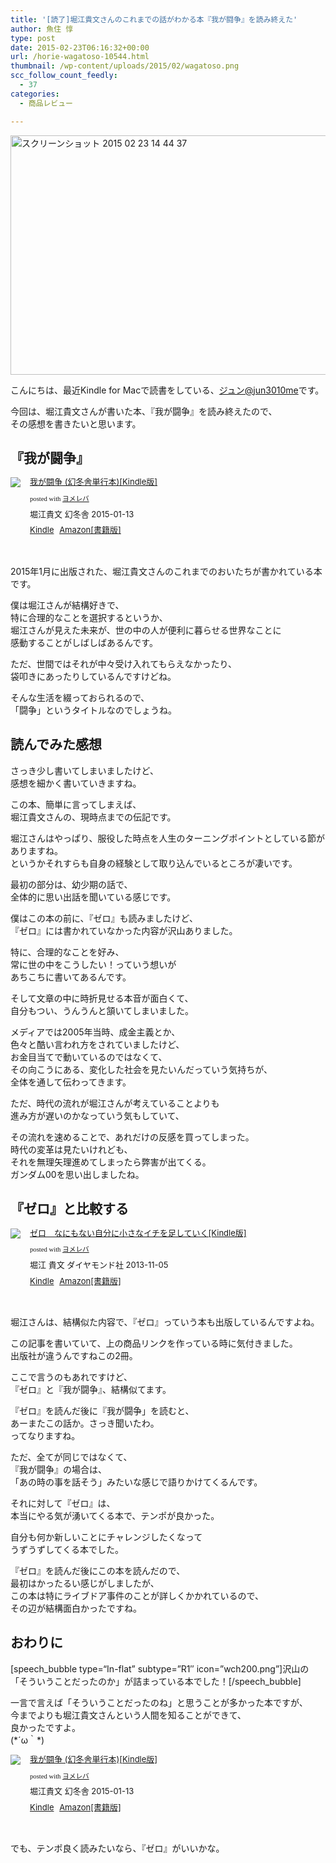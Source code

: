```yaml
---
title: '[読了]堀江貴文さんのこれまでの話がわかる本『我が闘争』を読み終えた'
author: 魚住 惇
type: post
date: 2015-02-23T06:16:32+00:00
url: /horie-wagatoso-10544.html
thumbnail: /wp-content/uploads/2015/02/wagatoso.png
scc_follow_count_feedly:
  - 37
categories:
  - 商品レビュー

---
```

<img decoding="async" loading="lazy" src="/wp-content/uploads/2015/02/7117fd3e287709ab75d9ac973bfa3aa0.png" alt="スクリーンショット 2015 02 23 14 44 37" title="スクリーンショット_2015-02-23_14_44_37.png" border="0" width="600" height="383" /><!--more-->

こんにちは、最近Kindle for Macで読書をしている、[ジュン@jun3010me][1]です。

今回は、堀江貴文さんが書いた本、『我が闘争』を読み終えたので、  
その感想を書きたいと思います。

## 『我が闘争』

<div class="booklink-box" style="text-align:left;padding-bottom:20px;font-size:small;/zoom: 1;overflow: hidden;">
  <div class="booklink-image" style="float:left;margin:0 15px 10px 0;">
    <a href="http://www.amazon.co.jp/exec/obidos/asin/B00RTBODEC/jn050191-22/" name="booklink" rel="nofollow" target="_blank"><img decoding="async" src="http://ecx.images-amazon.com/images/I/517K5MRD93L._SL160_.jpg" style="border: none;" /></a>
  </div>
  <div class="booklink-info" style="line-height:120%;/zoom: 1;overflow: hidden;">
    <div class="booklink-name" style="margin-bottom:10px;line-height:120%">
      <a href="http://www.amazon.co.jp/exec/obidos/asin/B00RTBODEC/jn050191-22/" rel="nofollow" name="booklink" target="_blank">我が闘争 (幻冬舎単行本)[Kindle版]</a></p>
      <div class="booklink-powered-date" style="font-size:8pt;margin-top:5px;font-family:verdana;line-height:120%">
        posted with <a href="http://yomereba.com" rel="nofollow" target="_blank">ヨメレバ</a>
      </div>
    </div>
    <div class="booklink-detail" style="margin-bottom:5px;">
      堀江貴文 幻冬舎 2015-01-13
    </div>
    <div class="booklink-link2" style="margin-top:10px;">
      <div class="shoplinkkindle" style="display:inline;margin-right:5px">
        <a href="http://www.amazon.co.jp/exec/obidos/ASIN/B00RTBODEC/jn050191-22/" rel="nofollow" target="_blank" >Kindle</a>
      </div>
      <div class="shoplinkamazon" style="display:inline;margin-right:5px">
        <a href="http://www.amazon.co.jp/exec/obidos/ASIN/4344027027/jn050191-22/" rel="nofollow" target="_blank" title="アマゾン" >Amazon[書籍版]</a>
      </div></p>
    </div>
  </div>
  <div class="booklink-footer" style="clear: left">
  </div>
</div>

2015年1月に出版された、堀江貴文さんのこれまでのおいたちが書かれている本です。

僕は堀江さんが結構好きで、  
特に合理的なことを選択するというか、  
堀江さんが見えた未来が、世の中の人が便利に暮らせる世界なことに  
感動することがしばしばあるんです。

ただ、世間ではそれが中々受け入れてもらえなかったり、  
袋叩きにあったりしているんですけどね。

そんな生活を綴っておられるので、  
「闘争」というタイトルなのでしょうね。

## 読んでみた感想

さっき少し書いてしまいましたけど、  
感想を細かく書いていきますね。

この本、簡単に言ってしまえば、  
堀江貴文さんの、現時点までの伝記です。

堀江さんはやっぱり、服役した時点を人生のターニングポイントとしている節がありますね。  
というかそれすらも自身の経験として取り込んでいるところが凄いです。

最初の部分は、幼少期の話で、  
全体的に思い出話を聞いている感じです。

僕はこの本の前に、『ゼロ』も読みましたけど、  
『ゼロ』には書かれていなかった内容が沢山ありました。

特に、合理的なことを好み、  
常に世の中をこうしたい！っていう想いが  
あちこちに書いてあるんです。

そして文章の中に時折見せる本音が面白くて、  
自分もつい、うんうんと頷いてしまいました。

メディアでは2005年当時、成金主義とか、  
色々と酷い言われ方をされていましたけど、  
お金目当てで動いているのではなくて、  
その向こうにある、変化した社会を見たいんだっていう気持ちが、  
全体を通して伝わってきます。

ただ、時代の流れが堀江さんが考えていることよりも  
進み方が遅いのかなっていう気もしていて、

その流れを速めることで、あれだけの反感を買ってしまった。  
時代の変革は見たいけれども、  
それを無理矢理進めてしまったら弊害が出てくる。  
ガンダム00を思い出しましたね。

## 『ゼロ』と比較する

<div class="booklink-box" style="text-align:left;padding-bottom:20px;font-size:small;/zoom: 1;overflow: hidden;">
  <div class="booklink-image" style="float:left;margin:0 15px 10px 0;">
    <a href="http://www.amazon.co.jp/exec/obidos/asin/B00G9KDQQU/jn050191-22/" name="booklink" rel="nofollow" target="_blank"><img decoding="async" src="http://ecx.images-amazon.com/images/I/41yZcDkXouL._SL160_.jpg" style="border: none;" /></a>
  </div>
  <div class="booklink-info" style="line-height:120%;/zoom: 1;overflow: hidden;">
    <div class="booklink-name" style="margin-bottom:10px;line-height:120%">
      <a href="http://www.amazon.co.jp/exec/obidos/asin/B00G9KDQQU/jn050191-22/" rel="nofollow" name="booklink" target="_blank">ゼロ　なにもない自分に小さなイチを足していく[Kindle版]</a></p>
      <div class="booklink-powered-date" style="font-size:8pt;margin-top:5px;font-family:verdana;line-height:120%">
        posted with <a href="http://yomereba.com" rel="nofollow" target="_blank">ヨメレバ</a>
      </div>
    </div>
    <div class="booklink-detail" style="margin-bottom:5px;">
      堀江 貴文 ダイヤモンド社 2013-11-05
    </div>
    <div class="booklink-link2" style="margin-top:10px;">
      <div class="shoplinkkindle" style="display:inline;margin-right:5px">
        <a href="http://www.amazon.co.jp/exec/obidos/ASIN/B00G9KDQQU/jn050191-22/" rel="nofollow" target="_blank" >Kindle</a>
      </div>
      <div class="shoplinkamazon" style="display:inline;margin-right:5px">
        <a href="http://www.amazon.co.jp/exec/obidos/ASIN/4478025800/jn050191-22/" rel="nofollow" target="_blank" title="アマゾン" >Amazon[書籍版]</a>
      </div></p>
    </div>
  </div>
  <div class="booklink-footer" style="clear: left">
  </div>
</div>

堀江さんは、結構似た内容で、『ゼロ』っていう本も出版しているんですよね。

この記事を書いていて、上の商品リンクを作っている時に気付きました。  
出版社が違うんですねこの2冊。

ここで言うのもあれですけど、  
『ゼロ』と『我が闘争』、結構似てます。

『ゼロ』を読んだ後に『我が闘争」を読むと、  
あーまたこの話か。さっき聞いたわ。  
ってなりますね。

ただ、全てが同じではなくて、  
『我が闘争』の場合は、  
「あの時の事を話そう」みたいな感じで語りかけてくるんです。

それに対して『ゼロ』は、  
本当にやる気が湧いてくる本で、テンポが良かった。

自分も何か新しいことにチャレンジしたくなって  
うずうずしてくる本でした。

『ゼロ』を読んだ後にこの本を読んだので、  
最初はかったるい感じがしましたが、  
この本は特にライブドア事件のことが詳しくかかれているので、  
その辺が結構面白かったですね。

## おわりに

[speech\_bubble type=“In-flat&#8221; subtype=&#8221;R1&#8243; icon=&#8221;wch200.png&#8221;]沢山の「そういうことだったのか」が詰まっている本でした！[/speech\_bubble]

一言で言えば「そういうことだったのね」と思うことが多かった本ですが、  
今までよりも堀江貴文さんという人間を知ることができて、  
良かったですよ。  
(\*´ω｀\*)

<div class="booklink-box" style="text-align:left;padding-bottom:20px;font-size:small;/zoom: 1;overflow: hidden;">
  <div class="booklink-image" style="float:left;margin:0 15px 10px 0;">
    <a href="http://www.amazon.co.jp/exec/obidos/asin/B00RTBODEC/jn050191-22/" name="booklink" rel="nofollow" target="_blank"><img decoding="async" src="http://ecx.images-amazon.com/images/I/517K5MRD93L._SL160_.jpg" style="border: none;" /></a>
  </div>
  <div class="booklink-info" style="line-height:120%;/zoom: 1;overflow: hidden;">
    <div class="booklink-name" style="margin-bottom:10px;line-height:120%">
      <a href="http://www.amazon.co.jp/exec/obidos/asin/B00RTBODEC/jn050191-22/" rel="nofollow" name="booklink" target="_blank">我が闘争 (幻冬舎単行本)[Kindle版]</a></p>
      <div class="booklink-powered-date" style="font-size:8pt;margin-top:5px;font-family:verdana;line-height:120%">
        posted with <a href="http://yomereba.com" rel="nofollow" target="_blank">ヨメレバ</a>
      </div>
    </div>
    <div class="booklink-detail" style="margin-bottom:5px;">
      堀江貴文 幻冬舎 2015-01-13
    </div>
    <div class="booklink-link2" style="margin-top:10px;">
      <div class="shoplinkkindle" style="display:inline;margin-right:5px">
        <a href="http://www.amazon.co.jp/exec/obidos/ASIN/B00RTBODEC/jn050191-22/" rel="nofollow" target="_blank" >Kindle</a>
      </div>
      <div class="shoplinkamazon" style="display:inline;margin-right:5px">
        <a href="http://www.amazon.co.jp/exec/obidos/ASIN/4344027027/jn050191-22/" rel="nofollow" target="_blank" title="アマゾン" >Amazon[書籍版]</a>
      </div></p>
    </div>
  </div>
  <div class="booklink-footer" style="clear: left">
  </div>
</div>

でも、テンポ良く読みたいなら、『ゼロ』がいいかな。

 [1]: https://twitter.com/jun3010me